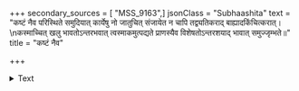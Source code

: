 +++
secondary_sources = [ "MSS_9163",]
jsonClass = "Subhaashita"
text = "कष्टं नैव परिस्थिते समुदियात् कार्येषु नो जातुचित् संजायेत न चापि तद्व्यतिकराद् बाह्यादकिंचित्करात्।  \nकस्माच्चित् खलु भावतोऽन्तरभवात् त्वस्माकमुत्पद्यते प्राणस्यैव विशेषतोऽन्तरशयाद् भावात् समुज्जृम्भते॥"
title = "कष्टं नैव"

+++

<details><summary>Text</summary>

कष्टं नैव परिस्थिते समुदियात् कार्येषु नो जातुचित् संजायेत न चापि तद्व्यतिकराद् बाह्यादकिंचित्करात्।  
कस्माच्चित् खलु भावतोऽन्तरभवात् त्वस्माकमुत्पद्यते प्राणस्यैव विशेषतोऽन्तरशयाद् भावात् समुज्जृम्भते॥
</details>
